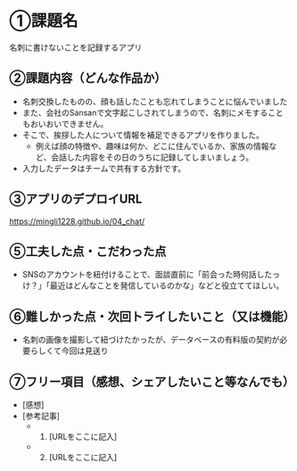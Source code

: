# ①課題名
名刺に書けないことを記録するアプリ

## ②課題内容（どんな作品か）
- 名刺交換したものの、顔も話したことも忘れてしまうことに悩んでいました
- また、会社のSansanで文字起こしされてしまうので、名刺にメモすることもおいおいできません。
- そこで、挨拶した人について情報を補足できるアプリを作りました。
  - 例えば顔の特徴や、趣味は何か、どこに住んでいるか、家族の情報など、会話した内容をその日のうちに記録してしまいましょう。
- 入力したデータはチームで共有する方針です。

## ③アプリのデプロイURL
https://mingli1228.github.io/04_chat/

## ⑤工夫した点・こだわった点
- SNSのアカウントを紐付けることで、面談直前に「前会った時何話したっけ？」「最近はどんなことを発信しているのかな」などと役立ててほしい。

## ⑥難しかった点・次回トライしたいこと（又は機能）
- 名刺の画像を撮影して紐づけたかったが、データベースの有料版の契約が必要らしくて今回は見送り

## ⑦フリー項目（感想、シェアしたいこと等なんでも）
- [感想]
- [参考記事]
  - 1. [URLをここに記入]
  - 2. [URLをここに記入]
